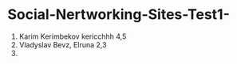 # Social-Nertworking-Sites-Test1-
1. Karim Kerimbekov kericchhh 4,5
2. Vladyslav Bevz, Elruna 2,3
3. 
